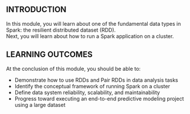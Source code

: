 ## INTRODUCTION

In this module, you will learn about one of the fundamental data types in Spark: the resilient distributed dataset (RDD).  
Next, you will learn about how to run a Spark application on a cluster.
 
## LEARNING OUTCOMES

At the conclusion of this module, you should be able to:

- Demonstrate how to use RDDs and Pair RDDs in data analysis tasks
- Identify the conceptual framework of running Spark on a cluster
- Define data system reliability, scalability, and maintainability 
- Progress toward executing an end-to-end predictive modeling project using a large dataset
